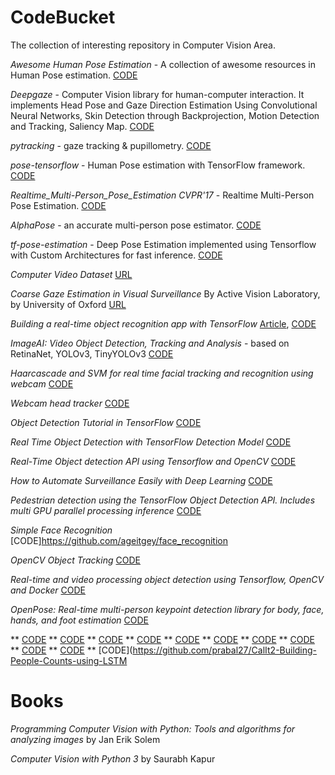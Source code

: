 # CodeBucket
The collection of interesting repository in Computer Vision Area.

*Awesome Human Pose Estimation* - A collection of awesome resources in Human Pose estimation. [CODE](https://github.com/cbsudux/awesome-human-pose-estimation)

*Deepgaze* - Computer Vision library for human-computer interaction. It implements Head Pose and Gaze Direction Estimation Using Convolutional Neural Networks, Skin Detection through Backprojection, Motion Detection and Tracking, Saliency Map. [CODE](https://github.com/mpatacchiola/deepgaze)

*pytracking* - gaze tracking & pupillometry. [CODE](https://github.com/mike-lawrence/pytracker)

*pose-tensorflow* - Human Pose estimation with TensorFlow framework. [CODE](https://github.com/eldar/pose-tensorflow)

*Realtime_Multi-Person_Pose_Estimation CVPR'17* - Realtime Multi-Person Pose Estimation. [CODE](https://github.com/ZheC/Realtime_Multi-Person_Pose_Estimation)

*AlphaPose* - an accurate multi-person pose estimator. [CODE](https://github.com/MVIG-SJTU/AlphaPose)

*tf-pose-estimation* - Deep Pose Estimation implemented using Tensorflow with Custom Architectures for fast inference. [CODE](https://github.com/ildoonet/tf-pose-estimation)

*Computer Video Dataset* [URL](http://www.cvpapers.com/datasets.html)

*Coarse Gaze Estimation in Visual Surveillance* By Active Vision Laboratory, by University of Oxford [URL](http://www.robots.ox.ac.uk/~lav/Research/Projects/2009bbenfold_headpose/project.html)

*Building a real-time object recognition app with TensorFlow* [Article](https://towardsdatascience.com/building-a-real-time-object-recognition-app-with-tensorflow-and-opencv-b7a2b4ebdc32), [CODE](https://github.com/datitran/object_detector_app)

*ImageAI: Video Object Detection, Tracking and Analysis* - based on RetinaNet, YOLOv3, TinyYOLOv3 [CODE](https://github.com/OlafenwaMoses/ImageAI/blob/master/imageai/Detection/VIDEO.md)

*Haarcascade and SVM for real time facial tracking and recognition using webcam* [CODE](https://github.com/Aidenjn/RealTimeFaceRecognition)

*Webcam head tracker* [CODE](https://github.com/julienstroheker/webcam-head-tracker)

*Object Detection Tutorial in TensorFlow* [CODE](https://www.edureka.co/blog/tensorflow-object-detection-tutorial/)

*Real Time Object Detection with TensorFlow Detection Model* [CODE](https://towardsdatascience.com/real-time-object-detection-with-tensorflow-detection-model-e7fd20421d5d)

*Real-Time Object detection API using Tensorflow and OpenCV* [CODE](https://towardsdatascience.com/real-time-object-detection-api-using-tensorflow-and-opencv-47b505d745c4)

*How to Automate Surveillance Easily with Deep Learning* [CODE](https://medium.com/nanonets/how-to-automate-surveillance-easily-with-deep-learning-4eb4fa0cd68d)

*Pedestrian detection using the TensorFlow Object Detection API. Includes multi GPU parallel processing inference* [CODE](https://github.com/thatbrguy/Pedestrian-Detection)

*Simple Face Recognition* [CODE]https://github.com/ageitgey/face_recognition

*OpenCV Object Tracking* [CODE](https://www.pyimagesearch.com/2018/07/30/opencv-object-tracking/)

*Real-time and video processing object detection using Tensorflow, OpenCV and Docker* [CODE](https://towardsdatascience.com/real-time-and-video-processing-object-detection-using-tensorflow-opencv-and-docker-2be1694726e5)

*OpenPose: Real-time multi-person keypoint detection library for body, face, hands, and foot estimation* [CODE](https://github.com/CMU-Perceptual-Computing-Lab/openpose)

** [CODE](https://www.pyimagesearch.com/2015/11/09/pedestrian-detection-opencv/)
** [CODE](https://www.pyimagesearch.com/2015/02/16/faster-non-maximum-suppression-python/)
** [CODE](https://www.pyimagesearch.com/2014/11/17/non-maximum-suppression-object-detection-python/)
** [CODE](https://medium.com/@madhawavidanapathirana/real-time-human-detection-in-computer-vision-part-2-c7eda27115c6)
** [CODE](https://towardsdatascience.com/real-time-and-video-processing-object-detection-using-tensorflow-opencv-and-docker-2be1694726e5)
** [CODE](https://www.pyimagesearch.com/2018/08/13/opencv-people-counter/)
** [CODE](https://ubidots.com/blog/people-counting-with-opencv-python-and-ubidots/)
** [CODE](https://github.com/LukashenkoEvgeniy/People-Counter)
** [CODE](https://github.com/search?l=Python&o=desc&q=people+count&s=&type=Repositories)
** [CODE](https://github.com/Nikhil-Kasukurthi/Counting-people-video)
** [CODE](https://github.com/prabal27/CalIt2-Building-People-Counts-using-LSTM


# Books
*Programming Computer Vision with Python: Tools and algorithms for analyzing images* by Jan Erik Solem

*Computer Vision with Python 3* by Saurabh Kapur
